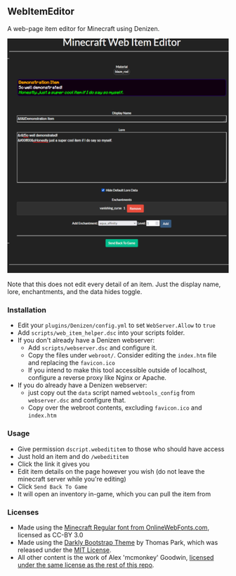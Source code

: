WebItemEditor
-------------

A web-page item editor for Minecraft using Denizen.

![](screenshot.png)

Note that this does not edit every detail of an item. Just the display name, lore, enchantments, and the data hides toggle.

### Installation

- Edit your `plugins/Denizen/config.yml` to set `WebServer.Allow` to `true`
- Add `scripts/web_item_helper.dsc` into your scripts folder.
- If you don't already have a Denizen webserver:
    - Add `scripts/webserver.dsc` and configure it.
    - Copy the files under `webroot/`. Consider editing the `index.htm` file and replacing the `favicon.ico`
    - If you intend to make this tool accessible outside of localhost, configure a reverse proxy like Nginx or Apache.
- If you do already have a Denizen webserver:
    - just copy out the `data` script named `webtools_config` from `webserver.dsc` and configure that.
    - Copy over the webroot contents, excluding `favicon.ico` and `index.htm`

### Usage

- Give permission `dscript.webedititem` to those who should have access
- Just hold an item and do `/webedititem`
- Click the link it gives you
- Edit item details on the page however you wish (do not leave the minecraft server while you're editing)
- Click `Send Back To Game`
- It will open an inventory in-game, which you can pull the item from

### Licenses

- Made using the [Minecraft Regular font from OnlineWebFonts.com](https://www.onlinewebfonts.com/download/6ab539c6fc2b21ff0b149b3d06d7f97c), licensed as CC-BY 3.0
- Made using the [Darkly Bootstrap Theme](https://bootswatch.com/darkly/) by Thomas Park, which was released under the [MIT License](https://github.com/thomaspark/bootswatch/blob/7fcf822114e71cfb3b89e98afb58055d21f5e240/LICENSE).
- All other content is the work of Alex 'mcmonkey' Goodwin, [licensed under the same license as the rest of this repo](https://github.com/mcmonkeyprojects/DenizenSampleScripts/blob/master/LICENSE.txt).
